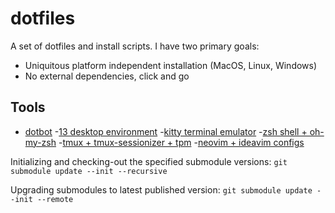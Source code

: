 # dotfiles

A set of dotfiles and install scripts. I have two primary goals:
- Uniquitous platform independent installation (MacOS, Linux, Windows)
- No external dependencies, click and go

## Tools
- [dotbot](https://github.com/anishathalye/dotbot)
-[13 desktop environment](https://i3wm.org/)
-[kitty terminal emulator](https://sw.kovidgoyal.net/kitty/)
-[zsh shell + oh-my-zsh](https://ohmyz.sh/)
-[tmux + tmux-sessionizer + tpm](https://github.com/tmux/tmux/wiki)
-[neovim + ideavim configs](https://github.com/tmux/tmux/wiki)

Initializing and checking-out the specified submodule versions:
`git submodule update --init --recursive`

Upgrading submodules to latest published version:
`git submodule update --init --remote`

